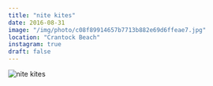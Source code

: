 ```yaml
---
title: "nite kites"
date: 2016-08-31
image: "/img/photo/c08f89914657b7713b882e69d6ffeae7.jpg"
location: "Crantock Beach"
instagram: true
draft: false
---
```


![nite kites](/img/photo/c08f89914657b7713b882e69d6ffeae7.jpg)
